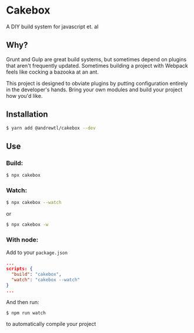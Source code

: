 # Cakebox

A DIY build system for javascript et. al

## Why?
Grunt and Gulp are great build systems, but sometimes depend on plugins that aren't frequently updated.
Sometimes building a project with Webpack feels like cocking a bazooka at an ant.

This project is designed to obviate plugins by putting configuration entirely in the developer's hands.
Bring your own modules and build your project how you'd like.

## Installation
```zsh
$ yarn add @andrewtl/cakebox --dev
```

## Use
### Build:
```zsh
$ npx cakebox
```

### Watch:
```zsh
$ npx cakebox --watch
```
or
```zsh
$ npx cakebox -w
```

### With node:
Add to your `package.json`
```json
...
scripts: {
  "build": "cakebox",
  "watch": "cakebox --watch"
}
...
```
And then run:
```zsh
$ npm run watch
```
to automatically compile your project

